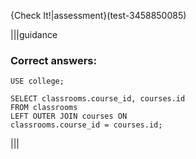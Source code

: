 {Check It!|assessment}(test-3458850085)

|||guidance

### Correct answers:

`USE college;`

```
SELECT classrooms.course_id, courses.id 
FROM classrooms
LEFT OUTER JOIN courses ON
classrooms.course_id = courses.id;
```

|||